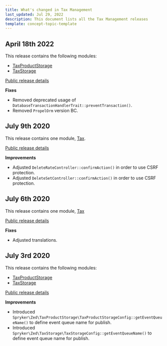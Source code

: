 ```yaml
---
title: What's changed in Tax Management
last_updated: Jul 29, 2022
description: This document lists all the Tax Management releases
template: concept-topic-template
---
```


## April 18th 2022

This release contains the following modules:
* [TaxProductStorage](https://github.com/spryker/tax-product-storage/releases/tag/1.2.0)
* [TaxStorage](https://github.com/spryker/tax-storage/releases/tag/1.3.0)

[Public release details](https://api.release.spryker.com/release-group/2084)

**Fixes**

* Removed deprecated usage of `DatabaseTransactionHandlerTrait::preventTransaction()`.
* Removed `PropelOrm` version BC.

## July 9th 2020

This release contains one module, [Tax](https://github.com/spryker/tax/releases/tag/5.9.0).

[Public release details](https://api.release.spryker.com/release-group/2771)

**Improvements**

* Adjusted `DeleteRateController::confirmAction()` in order to use CSRF protection.
* Adjusted `DeleteSetController::confirmAction()` in order to use CSRF protection.

## July 6th 2020

This release contains one module, [Tax](https://github.com/spryker/tax/releases/tag/5.8.10)

[Public release details](https://api.release.spryker.com/release-group/2715)

**Fixes**

* Adjusted translations.

## July 3rd 2020

This release contains the following modules:
* [TaxProductStorage](https://github.com/spryker/tax-product-storage/releases/tag/1.1.0)
* [TaxStorage](https://github.com/spryker/tax-storage/releases/tag/1.2.0)

[Public release details](https://api.release.spryker.com/release-group/2714)

**Improvements**

* Introduced `Spryker\Zed\TaxProductStorage\TaxProductStorageConfig::getEventQueueName()` to define event queue name for publish.
* Introduced `Spryker\Zed\TaxStorage\TaxStorageConfig::getEventQueueName()` to define event queue name for publish.

